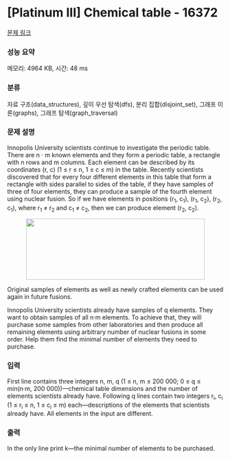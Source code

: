 # [Platinum III] Chemical table - 16372 

[문제 링크](https://www.acmicpc.net/problem/16372) 

### 성능 요약

메모리: 4964 KB, 시간: 48 ms

### 분류

자료 구조(data_structures), 깊이 우선 탐색(dfs), 분리 집합(disjoint_set), 그래프 이론(graphs), 그래프 탐색(graph_traversal)

### 문제 설명

<p>Innopolis University scientists continue to investigate the periodic table. There are n · m known elements and they form a periodic table, a rectangle with n rows and m columns. Each element can be described by its coordinates (r, c) (1 ≤ r ≤ n, 1 ≤ c ≤ m) in the table. Recently scientists discovered that for every four different elements in this table that form a rectangle with sides parallel to sides of the table, if they have samples of three of four elements, they can produce a sample of the fourth element using nuclear fusion. So if we have elements in positions (r<sub>1</sub>, c<sub>1</sub>), (r<sub>1</sub>, c<sub>2</sub>), (r<sub>2</sub>, c<sub>1</sub>), where r<sub>1</sub> ≠ r<sub>2</sub> and c<sub>1</sub> ≠ c<sub>2</sub>, then we can produce element (r<sub>2</sub>, c<sub>2</sub>).</p>

<p style="text-align: center;"><img alt="" src="https://upload.acmicpc.net/d619a22a-dd64-4073-9072-da383feec811/-/preview/" style="width: 416px; height: 142px;"></p>

<p>Original samples of elements as well as newly crafted elements can be used again in future fusions.</p>

<p>Innopolis University scientists already have samples of q elements. They want to obtain samples of all n·m elements. To achieve that, they will purchase some samples from other laboratories and then produce all remaining elements using arbitrary number of nuclear fusions in some order. Help them find the minimal number of elements they need to purchase.</p>

### 입력 

 <p>First line contains three integers n, m, q (1 ≤ n, m ≤ 200 000; 0 ≤ q ≤ min(n·m, 200 000))—chemical table dimensions and the number of elements scientists already have. Following q lines contain two integers r<sub>i</sub>, c<sub>i</sub> (1 ≤ r<sub>i</sub> ≤ n, 1 ≤ c<sub>i</sub> ≤ m) each—descriptions of the elements that scientists already have. All elements in the input are different.</p>

### 출력 

 <p>In the only line print k—the minimal number of elements to be purchased.</p>

